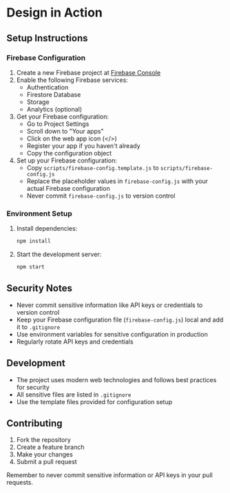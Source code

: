 # Design in Action

## Setup Instructions

### Firebase Configuration

1. Create a new Firebase project at [Firebase Console](https://console.firebase.google.com/)
2. Enable the following Firebase services:
   - Authentication
   - Firestore Database
   - Storage
   - Analytics (optional)
3. Get your Firebase configuration:
   - Go to Project Settings
   - Scroll down to "Your apps"
   - Click on the web app icon (</>)
   - Register your app if you haven't already
   - Copy the configuration object
4. Set up your Firebase configuration:
   - Copy `scripts/firebase-config.template.js` to `scripts/firebase-config.js`
   - Replace the placeholder values in `firebase-config.js` with your actual Firebase configuration
   - Never commit `firebase-config.js` to version control

### Environment Setup

1. Install dependencies:
   ```bash
   npm install
   ```

2. Start the development server:
   ```bash
   npm start
   ```

## Security Notes

- Never commit sensitive information like API keys or credentials to version control
- Keep your Firebase configuration file (`firebase-config.js`) local and add it to `.gitignore`
- Use environment variables for sensitive configuration in production
- Regularly rotate API keys and credentials

## Development

- The project uses modern web technologies and follows best practices for security
- All sensitive files are listed in `.gitignore`
- Use the template files provided for configuration setup

## Contributing

1. Fork the repository
2. Create a feature branch
3. Make your changes
4. Submit a pull request

Remember to never commit sensitive information or API keys in your pull requests. 